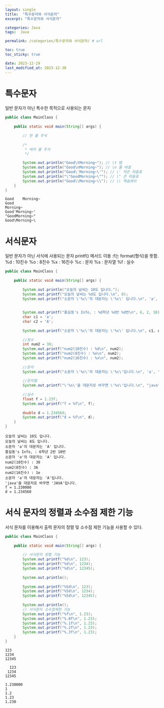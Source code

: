 ```yaml
---
layout: single
title:  "특수문자와 서식문자"
excerpt: "특수문자와 서식문자"

categories: Java
tags:  Java

permalink: /categories/특수문자와 서식문자/ # url

toc: true
toc_sticky: true

date: 2023-12-29
last_modified_at: 2023-12-30
---
```


# 특수문자
일반 문자가 아닌 특수한 목적으로 사용되는 문자

```java
public class MainClass {
	
	public static void main(String[] args) {
	
		// 한 줄 주석
		
		/*
		 * 여러 줄 주석
		 */

		System.out.println("Good\tMorning~"); // \t 탭
		System.out.println("Good\nMorning~"); // \n 줄 바꿈
		System.out.println("Good\'Morning~\'"); // \' 작은 따옴표
		System.out.println("\"GoodMorning~\""); // \" 큰 따옴표
		System.out.println("Good\\Morning~\\"); // \\ 역슬래쉬
	}
}
```
    Good	Morning~
    Good
    Morning~
    Good'Morning~'
    "GoodMorning~"
    Good\Morning~\

# 서식문자
일반 문자가 아닌 서식에 사용되는 문자
printf() 메서드 이용
:f는 format(형식)을 뜻함. 
%d : 10진수
%o : 8진수
%x : 16진수
%c : 문자
%s : 문자열
%f : 실수

```java
public class MainClass {
	
	public static void main(String[] args) {
	
		System.out.println("오늘의 날씨는 10도 입니다.");
		System.out.printf("오늘의 날씨는 %d도 입니다.\n", 8);
		System.out.printf("소문자 \'%c\'의 대문자는 \'%c\' 입니다.\n", 'a', 'A');
		
		
		System.out.printf("홍길동's Info, : %d학년 %d반 %d번\n", 6, 2, 10);
		char c1 = 'a';
		char c2 = 'A';
		
		System.out.printf("소문자 \'%c\'의 대문자는 \'%c\' 입니다.\n", c1, c2);
		
		//정수
		int num2 = 30;
		System.out.printf("num2(10진수) : %d\n", num2);
		System.out.printf("num2(8진수) : %o\n", num2);
		System.out.printf("num2(16진수) : %x\n", num2);
	
		//문자
		System.out.printf("소문자 \'%c\'의 대문자는 \'%c\'입니다.\n", 'a', 'A');
		
		//문자열
		System.out.printf("\'%s\'을 대문자로 바꾸면 \'%s\'입니다.\n", "java", "JAVA");
		
		//실수
		float f = 1.23f;
		System.out.printf("f = %f\n", f);
		
		double d = 1.23456d;
		System.out.printf("d = %f\n", d);
	}
}
```
    오늘의 날씨는 10도 입니다.
    오늘의 날씨는 8도 입니다.
    소문자 'a'의 대문자는 'A' 입니다.
    홍길동's Info, : 6학년 2반 10번
    소문자 'a'의 대문자는 'A' 입니다.
    num2(10진수) : 30
    num2(8진수) : 36
    num2(16진수) : 1e
    소문자 'a'의 대문자는 'A'입니다.
    'java'을 대문자로 바꾸면 'JAVA'입니다.
    f = 1.230000
    d = 1.234560

# 서식 문자의 정렬과 소수점 제한 기능
서식 문자를 이용해서 출력 문자의 정렬 및 소수점 제한 기능을 사용할 수 있다.

```java
public class MainClass {
	
	public static void main(String[] args) {
	
		// 서식문자 정렬 기능
		System.out.printf("%d\n", 123);
		System.out.printf("%d\n", 1234);
		System.out.printf("%d\n", 12345);
		
		System.out.println();
		
		System.out.printf("%5d\n", 123);
		System.out.printf("%5d\n", 1234);
		System.out.printf("%5d\n", 12345);
		
		System.out.println();
		// 서식문자 소수점제한 기능
		System.out.printf("%f\n", 1.23);
		System.out.printf("%.0f\n", 1.23);
		System.out.printf("%.1f\n", 1.23);
		System.out.printf("%.2f\n", 1.23);
		System.out.printf("%.3f\n", 1.23);
	}
}
```
    123
    1234
    12345

      123
     1234
    12345

    1.230000
    1
    1.2
    1.23
    1.230
